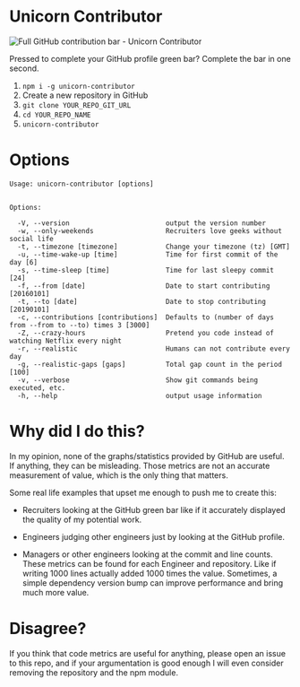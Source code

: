 # Unicorn Contributor

![Full GitHub contribution bar - Unicorn Contributor](https://raw.githubusercontent.com/carlosbaraza/unicorn-contributor/master/docs/imgs/green-bar.png)

Pressed to complete your GitHub profile green bar? Complete the bar in one second.

1. ```npm i -g unicorn-contributor```
2. Create a new repository in GitHub
3. ```git clone YOUR_REPO_GIT_URL```
4. ```cd YOUR_REPO_NAME```
5. ```unicorn-contributor```

# Options
```
Usage: unicorn-contributor [options]


Options:

  -V, --version                        output the version number
  -w, --only-weekends                  Recruiters love geeks without social life
  -t, --timezone [timezone]            Change your timezone (tz) [GMT]
  -u, --time-wake-up [time]            Time for first commit of the day [6]
  -s, --time-sleep [time]              Time for last sleepy commit [24]
  -f, --from [date]                    Date to start contributing [20160101]
  -t, --to [date]                      Date to stop contributing [20190101]
  -c, --contributions [contributions]  Defaults to (number of days from --from to --to) times 3 [3000]
  -Z, --crazy-hours                    Pretend you code instead of watching Netflix every night
  -r, --realistic                      Humans can not contribute every day
  -g, --realistic-gaps [gaps]          Total gap count in the period [100]
  -v, --verbose                        Show git commands being executed, etc.
  -h, --help                           output usage information
```


# Why did I do this?

In my opinion, none of the graphs/statistics provided by GitHub are useful.
If anything, they can be misleading. Those metrics are not an
accurate measurement of value, which is the only thing that matters.

Some real life examples that upset me enough to push me to create this:

* Recruiters looking at the GitHub green bar like if it accurately displayed the
quality of my potential work.

* Engineers judging other engineers just by looking at the GitHub profile.

* Managers or other engineers looking at the commit and line counts. These
metrics can be found for each Engineer and repository. Like if writing 1000 lines
actually added 1000 times the value. Sometimes, a simple dependency version
bump can improve performance and bring much more value.


# Disagree?

If you think that code metrics are useful for anything, please open an
issue to this repo, and if your argumentation is good enough I will even
consider removing the repository and the npm module.
